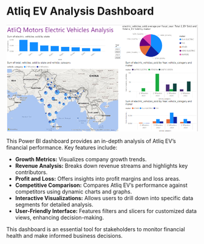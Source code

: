 # Atliq EV Analysis Dashboard

![Dashboard Overview](https://github.com/ashuid1/Atliq_EV_Analysis/blob/main/Dataset/Screenshot%202024-07-24%20183236.png)

This Power BI dashboard provides an in-depth analysis of Atliq EV’s financial performance. Key features include:

- **Growth Metrics:** Visualizes company growth trends.
- **Revenue Analysis:** Breaks down revenue streams and highlights key contributors.
- **Profit and Loss:** Offers insights into profit margins and loss areas.
- **Competitive Comparison:** Compares Atliq EV’s performance against competitors using dynamic charts and graphs.
- **Interactive Visualizations:** Allows users to drill down into specific data segments for detailed analysis.
- **User-Friendly Interface:** Features filters and slicers for customized data views, enhancing decision-making.

This dashboard is an essential tool for stakeholders to monitor financial health and make informed business decisions.
